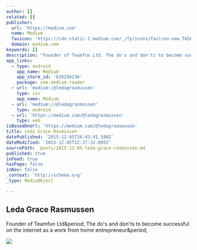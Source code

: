 ```yaml
---
author: []
related: []
publisher:
  url: 'https://medium.com'
  name: Medium
  favicon: 'https://cdn-static-1.medium.com/_/fp/icons/favicon-new.TAS6uQ-Y7kcKgi0xjcYHXw.ico'
  domain: medium.com
keywords: []
description: "Founder of Teamfun Ltd. The do's and don'ts to become successful on the internet as a work from home entrepreneur."
app_links:
  - type: android
    app_name: Medium
    app_store_id: '828256236'
    package: com.medium.reader
  - url: 'medium:/@ledagrasmussen'
    type: ios
    app_name: Medium
  - url: 'medium://@ledagrasmussen'
    type: android
  - url: 'https://medium.com/@ledagrasmussen'
    type: web
isBasedOnUrl: 'https://medium.com/@ledagrasmussen'
title: Leda Grace Rasmussen
datePublished: '2015-12-05T16:43:41.590Z'
dateModified: '2015-12-05T12:27:32.095Z'
sourcePath: _posts/2015-12-05-leda-grace-rasmussen.md
published: true
inFeed: true
hasPage: false
inNav: false
_context: 'http://schema.org'
_type: MediaObject

---
```

<article style=""><h1>Leda Grace Rasmussen</h1><p>Founder of Teamfun Ltd&amp;period; The do's and don'ts to become successful on the internet as a work from home entrepreneur&amp;period;</p><img src="https://cdn-images-1.medium.com/max/800/0*7dB87yQutcnJP2c3.jpeg" /></article>